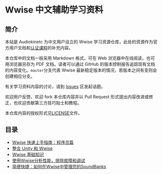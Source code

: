 # Wwise 中文辅助学习资料

## 简介

本站是 Audiokinetc 为中文用户设立的 Wwise 学习资源仓库，此处的资源作为官方用户文档和[认证课程](https://www.audiokinetic.com/learn/certification/)的补充内容。

本仓库中的文档一般采用 Markdown 格式，可在 Web 浏览器中在线阅读，也可用浏览器另存为 PDF 文档。读者可以通过 GitHub 的版本控制报告追踪现有文档的内容变化。`master`分支代表 Wwise 最新稳定版本的情况，若版本之间有变则会创建相应分支。

有关学习资料内容的讨论，请到 [Issues](https://github.com/akchina/learnwwisecn/issues) 区发起话题。

欢迎用户反馈，欢迎 fork 本仓库内容并以 Pull Request 形式提出内容改进或修正，也欢迎贡献第三方技巧贴士和教程。

本仓库内容的授权形式见[LICENSE](https://github.com/akchina/learnwwisecn/blob/master/LICENSE)文件。

## 目录

* [Wwise 快速上手指南：程序员篇](https://github.com/akchina/learnwwisecn/blob/master/WwiseQuickStart_Programmers.md)
* [整合 Unity 和 Wwise](https://github.com/akchina/learnwwisecn/blob/master/WwiseUnityTutorial_ahodge/WwiseQuickStartForUnity.md)
* [Wwise 基础知识](https://github.com/akchina/learnwwisecn/tree/master/WwiseFundamentals)
* [使用Wwise分析性能，排除故障和调试](https://github.com/akchina/learnwwisecn/blob/master/ProfilingTroubleshootingandDebuggingUsingWwise/使用Wwise分析性能，排除故障和调试.md)
* [简便快捷：如何在Wwise中管理您的SoundBanks](https://github.com/akchina/learnwwisecn/blob/master/QuickAndEasy_HowToManageYourSoundBanksInWwise/QuickAndEasy_HowToManageYourSoundBanksInWwise.md)